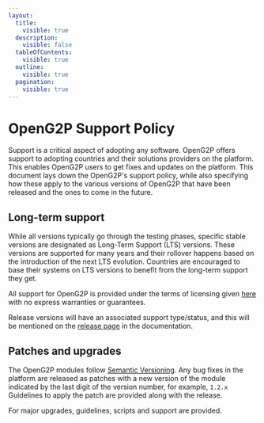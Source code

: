 ```yaml
---
layout:
  title:
    visible: true
  description:
    visible: false
  tableOfContents:
    visible: true
  outline:
    visible: true
  pagination:
    visible: true
---
```


# OpenG2P Support Policy

Support is a critical aspect of adopting any software.  OpenG2P offers support to adopting countries and their solutions providers on the platform. This enables OpenG2P users to get fixes and updates on the platform. This document lays down the OpenG2P's support policy, while also specifying how these apply to the various versions of OpenG2P that have been released and the ones to come in the future.

## Long-term support

While all versions typically go through the testing phases, specific stable versions are designated as Long-Term Support (LTS) versions. These versions are supported for many years and their rollover happens based on the introduction of the next LTS evolution. Countries are encouraged to base their systems on LTS versions to benefit from the long-term support they get.

All support for OpenG2P is provided under the terms of licensing given [here](./) with no express warranties or guarantees.

Release versions will have an associated support type/status, and this will be mentioned on the [release page](../releases.md) in the documentation.

## Patches and upgrades

The OpenG2P modules follow [Semantic Versioning](https://semver.org/).  Any bug fixes in the platform are released as patches with a new version of the module indicated by the last digit of the version number, for example, `1.2.x` Guidelines to apply the patch are provided along with the release.

For major upgrades, guidelines, scripts and support are provided.

